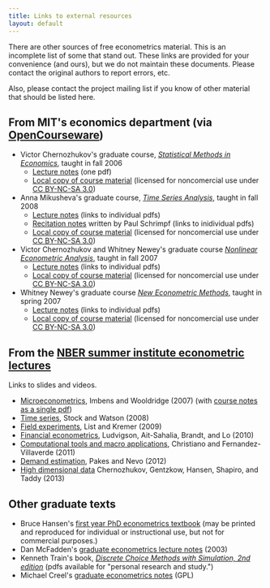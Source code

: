 ```yaml
---
title: Links to external resources
layout: default
---
```


There are other sources of free econometrics material. This is an
incomplete list of some that stand out. These links are provided for
your convenience (and ours), but we do not maintain these
documents. Please contact the original authors to report errors, etc.

Also, please contact the project mailing list if you know of other
material that should be listed here.

[NC]: http://creativecommons.org/licenses/by-nc-sa/3.0/us/

From MIT's economics department (via [OpenCourseware](http://ocw.mit.edu/courses/economics))
--------------------------------------------------------------------------------------------

* Victor Chernozhukov's graduate course, [*Statistical Methods in
  Economics*][a1], taught in fall 2006
    * [Lecture notes][a2] (one pdf)
    * [Local copy of course material][a3] (licensed for noncomercial
      use under [CC BY-NC-SA 3.0][NC])
* Anna Mikusheva's graduate course, [*Time Series Analysis*][a4],
  taught in fall 2008
    * [Lecture notes][a5] (links to individual pdfs)
    * [Recitation notes][a6] written by Paul Schrimpf (links to
      inidividual pdfs)
    * [Local copy of course material][a7] (licensed for noncomercial
      use under [CC BY-NC-SA 3.0][NC])
* Victor Chernozhukov and Whitney Newey's graduate course [*Nonlinear
  Econometric Analysis*][a8], taught in fall 2007
    * [Lecture notes][a9] (links to individual pdfs)
    * [Local copy of course material][a10] (licensed for
      noncomercial use under [CC BY-NC-SA 3.0][NC])
* Whitney Newey's graduate course [*New Econometric Methods*][a11],
  taught in spring 2007
    * [Lecture notes][a12] (links to individual pdfs)
    * [Local copy of course material][a13] (licensed for
      noncomercial use under [CC BY-NC-SA 3.0][NC])

[a1]: http://ocw.mit.edu/courses/economics/14-381-statistical-method-in-economics-fall-2006/
[a2]: http://ocw.mit.edu/courses/economics/14-381-statistical-method-in-economics-fall-2006/lecture-notes/notes_part_2.pdf
[a3]: /core/dl/14-381-fall-2006.zip

[a4]: http://ocw.mit.edu/courses/economics/14-384-time-series-analysis-fall-2008/
[a5]: http://ocw.mit.edu/courses/economics/14-384-time-series-analysis-fall-2008/lecture-notes
[a6]: http://ocw.mit.edu/courses/economics/14-384-time-series-analysis-fall-2008/recitations/
[a7]: /core/dl/14-384-fall-2008.zip

[a8]: http://ocw.mit.edu/courses/economics/14-385-nonlinear-econometric-analysis-fall-2007/
[a9]: http://ocw.mit.edu/courses/economics/14-385-nonlinear-econometric-analysis-fall-2007/lecture-notes
[a10]: /core/dl/14-385-fall-2007.zip

[a11]: http://ocw.mit.edu/courses/economics/14-386-new-econometric-methods-spring-2007/
[a12]: http://ocw.mit.edu/courses/economics/14-386-new-econometric-methods-spring-2007/readings/
[a13]: /core/dl/14-386-spring-2007.zip


From the [NBER summer institute econometric lectures][d0]
---------------------------------------------------------

Links to slides and videos.

* [Microeconometrics][d1], Imbens and Wooldridge (2007)
  (with [course notes as a single pdf][d2])
* [Time series][d3], Stock and Watson (2008)
* [Field experiments][d4], List and Kremer (2009)
* [Financial econometrics][d5], Ludvigson, Ait-Sahalia, Brandt, and Lo (2010)
* [Computational tools and macro applications][d6], Christiano and Fernandez-Villaverde (2011)
* [Demand estimation][d7], Pakes and Nevo (2012)
* [High dimensional data][d8] Chernozhukov, Gentzkow,  Hansen, Shapiro, and Taddy (2013)

[d0]: http://www.nber.org/SI_econometrics_lectures.html
[d1]: http://www.nber.org/minicourse3.html
[d2]: http://www.nber.org/WNE/WNEnotes.pdf
[d3]: http://www.nber.org/minicourse_2008.html
[d4]: http://www.streamingmeeting.com/webmeeting/matrixvideo/nber/index.html
[d5]: http://www.nber.org/econometrics_minicourse_2010
[d6]: http://www.nber.org/econometrics_minicourse_2011
[d7]: http://www.nber.org/econometrics_minicourse_2012
[d8]: http://www.nber.org/econometrics_minicourse_2013

Other graduate texts
--------------------

* Bruce Hansen's [first year PhD econometrics textbook][c1] (may be
  printed and reproduced for individual or instructional use, but not
  for commercial purposes.)
* Dan McFadden's [graduate econometrics lecture notes][c4] (2003)
* Kenneth Train's book, [*Discrete Choice Methods with Simulation, 2nd edition*][c3] 
  (pdfs available for "personal research and study.")
* Michael Creel's [graduate econometrics notes][c2] (GPL)

[c1]: http://www.ssc.wisc.edu/~bhansen/econometrics
[c2]: http://pareto.uab.es/mcreel/Econometrics/
[c3]: http://elsa.berkeley.edu/books/choice2.html
[c4]: http://elsa.berkeley.edu/users/mcfadden/e240b_sp03/e240b.html
